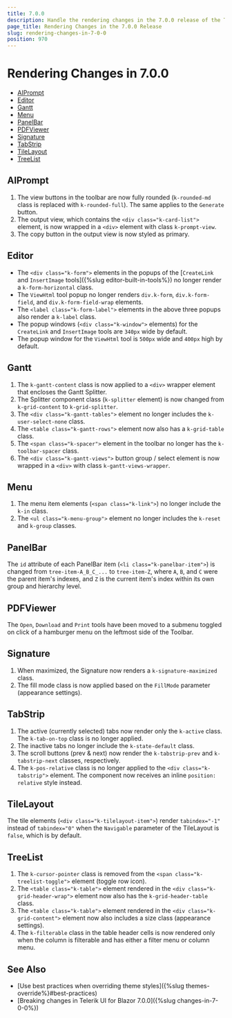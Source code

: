 ```yaml
---
title: 7.0.0
description: Handle the rendering changes in the 7.0.0 release of the Telerik UI for Blazor components.
page_title: Rendering Changes in the 7.0.0 Release
slug: rendering-changes-in-7-0-0
position: 970
---
```


# Rendering Changes in 7.0.0

* [AIPrompt](#aiprompt)
* [Editor](#editor)
* [Gantt](#gantt)
* [Menu](#menu)
* [PanelBar](#panelbar)
* [PDFViewer](#pdfviewer)
* [Signature](#signature)
* [TabStrip](#tabstrip)
* [TileLayout](#tilelayout)
* [TreeList](#treelist)

## AIPrompt

1. The view buttons in the toolbar are now fully rounded (`k-rounded-md` class is replaced with `k-rounded-full`). The same applies to the `Generate` button.
2. The output view, which contains the `<div class="k-card-list">` element, is now wrapped in a `<div>` element with class `k-prompt-view`.
3. The copy button in the output view is now styled as primary.

## Editor

* The `<div class="k-form">` elements in the popups of the [`CreateLink` and `InsertImage` tools]({%slug editor-built-in-tools%}) no longer render a `k-form-horizontal` class.
* The `ViewHtml` tool popup no longer renders `div.k-form`, `div.k-form-field`, and `div.k-form-field-wrap` elements.
* The `<label class="k-form-label">` elements in the above three popups also render a `k-label` class.
* The popup windows (`<div class="k-window">` elements) for the `CreateLink` and `InsertImage` tools are `340px` wide by default.
* The popup window for the `ViewHtml` tool is `500px` wide and `400px` high by default.

## Gantt

1. The `k-gantt-content` class is now applied to a `<div>` wrapper element that encloses the Gantt Splitter.
2. The Splitter component class (`k-splitter` element) is now changed from `k-grid-content` to `k-grid-splitter`.
3. The `<div class="k-gantt-tables">` element no longer includes the `k-user-select-none` class.
4. The `<table class="k-gantt-rows">` element now also has a `k-grid-table` class.
5. The `<span class="k-spacer">` element in the toolbar no longer has the `k-toolbar-spacer` class.
6. The `<div class="k-gantt-views">` button group / select element is now wrapped in a `<div>` with class `k-gantt-views-wrapper`.

## Menu

1. The menu item elements (`<span class="k-link">`) no longer include the `k-in` class.
2. The `<ul class="k-menu-group">` element no longer includes the `k-reset` and `k-group` classes.

## PanelBar

The `id` attribute of each PanelBar item (`<li class="k-panelbar-item">`) is changed from `tree-item-A_B_C_...` to `tree-item-Z`, where `A`, `B`, and `C` were the parent item's indexes, and `Z` is the current item's index within its own group and hierarchy level.

## PDFViewer

The `Open`, `Download` and `Print` tools have been moved to a submenu toggled on click of a hamburger menu on the leftmost side of the Toolbar.

## Signature

1. When maximized, the Signature now renders a `k-signature-maximized` class.
2. The fill mode class is now applied based on the `FillMode` parameter (appearance settings).

## TabStrip

1. The active (currently selected) tabs now render only the `k-active` class. The `k-tab-on-top` class is no longer applied.
2. The inactive tabs no longer include the `k-state-default` class.
3. The scroll buttons (prev & next) now render the `k-tabstrip-prev` and `k-tabstrip-next` classes, respectively.
4. The `k-pos-relative` class is no longer applied to the `<div class="k-tabstrip">` element. The component now receives an inline `position: relative` style instead.

## TileLayout

The tile elements (`<div class="k-tilelayout-item">`) render `tabindex="-1"` instead of `tabindex="0"` when the `Navigable` parameter of the TileLayout is `false`, which is by default.

## TreeList

1. The `k-cursor-pointer` class is removed from the `<span class="k-treelist-toggle">` element (toggle row icon).
2. The `<table class="k-table">` element rendered in the `<div class="k-grid-header-wrap">` element now also has the `k-grid-header-table` class.
3. The `<table class="k-table">` element rendered in the `<div class="k-grid-content">` element now also includes a size class (appearance settings).
4. The `k-filterable` class in the table header cells is now rendered only when the column is filterable and has either a filter menu or column menu.

## See Also

* [Use best practices when overriding theme styles]({%slug themes-override%}#best-practices)
* [Breaking changes in Telerik UI for Blazor 7.0.0]({%slug changes-in-7-0-0%})
